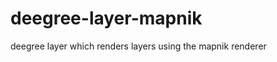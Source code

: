 deegree-layer-mapnik
====================

deegree layer which renders layers using the mapnik renderer
